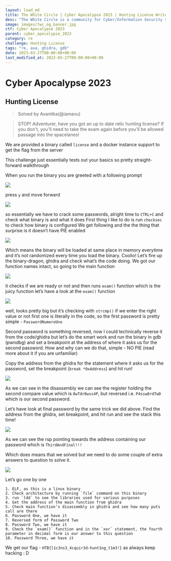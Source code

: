 ```yaml
---
layout: load_md
title: The White Circle | Cyber Apocalypse 2023 | Hunting License Writeup
desc: "The White Circle is a community for Cyber/Information Security students, enthusiasts and professionals. You can discuss anything related to Security, share your knowledge with others, get help when you need it and proceed further in your journey with amazing people from all over the world."
image: images/twc_og_banner.jpg
ctf: Cyber Apocalypse 2023
parent: cyber_apocalypse_2023
category: re
challenge: Hunting License
tags: "re, ava, ghidra, gdb"
date: 2023-03-27T00:00:00+00:00
last_modified_at: 2023-03-27T00:00:00+00:00
---
```


<h1 class="heading card-title white-text">Cyber Apocalypse 2023</h1>

## Hunting License 
> Solved by Avantika(@iamavu)
    
> STOP! Adventurer, have you got an up to date relic hunting license? If you don't, you'll need to take the exam again before you'll be allowed passage into the spacelanes!

We are provided a binary called `license`  and a docker instance support to get the flag from the server

This challenge just essentially tests out your basics so pretty straight-forward walkthrough

When you run the binary you are greeted with a following prompt

![](https://i.imgur.com/awffQL5.png)


press `y` and move forward 

![](https://i.imgur.com/Xr5NE86.png)


so essentially we have to crack some passwords, alright time to `CTRL+C` and check what binary is and what it does
First thing I like to do is run `checksec` to check how binary is configured
We get following and the the thing that surprise is it doesn’t have PIE enabled

![](https://i.imgur.com/oIRrv7L.png)


Which means the binary will be loaded at same place in memory everytime and it’s not randomized every time you load the binary.
Coolio!
Let’s fire up the binary-dragon, ghidra and check what’s the code doing.
We got our function names intact, so going to the main function

![](https://i.imgur.com/PQ7vAMw.png)


it checks if we are ready or not and then runs `exam()` function which is the juicy function 
let’s have a look at the `exam()` function 

![](https://i.imgur.com/FlUGwCC.png)


well, looks pretty big but it’s checking with `strcmp()` if we enter the right value or not
first one is literally in the code, so the first password is pretty simple - `PasswordNumeroUno`

Second password is something reversed, now I could technically reverse it from the code/ghidra but let’s do the smart work and run the binary in gdb (pwndbg) and set a breakpoint at the address of where it asks us for the second password.
How and why can we do that, simple - NO PIE (read more about it if you are unfamiliar)

Copy the address from the ghidra for the statement where it asks us for the password, set the breakpoint (`break *0xAddress`) and hit run!

![](https://i.imgur.com/Jp1wBMz.png)


As we can see in the disassembly we can see the register holding the second compare value which is `0wTdr0wss4P`, but reversed i.e. `P4ssw0rdTw0` which is our second password.

Let’s have look at final password by the same trick we did above. Find the address from the ghidra, set breakpoint, and hit run and see the stack this time!

![](https://i.imgur.com/x5z2aC5.png)


As we can see the rsp pointing towards the address containing our password which is `ThirdAndFinal!!!`

Which does means that we solved but we need to do some couple of extra answers to question to solve it.

![](https://i.imgur.com/A0vFJjD.png)


Let’s go one by one

```
1. ELF, as this is a linux binary
2. Check architecture by running `file` command on this binary
3. run `ldd` to see the libraries used for various purposes
4. Get the address of the main function from ghidra
5. Check main function’s disassembly in ghidra and see how many puts call are there
6. Password One, we have it
7. Reversed form of Password Two
8. Password Two, we have it
9. Check the `exam()` function and in the `xor` statement, the fourth parameter in decimal form is our answer to this question
10. Password Three, we have it
```

We get our flag - `HTB{l1c3ns3_4cquir3d-hunt1ng_t1m3!}`
as always keep hacking : D


